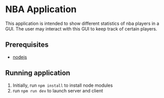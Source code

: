 # NBA Application
This application is intended to show different statistics of nba players in a GUI.  The user may interact with this GUI to keep track of certain players.

## Prerequisites
- <a href="https://nodejs.org/en">nodejs</a>

## Running application
1. Initially, run `npm install` to install node modules
2. run `npm run dev` to launch server and client
